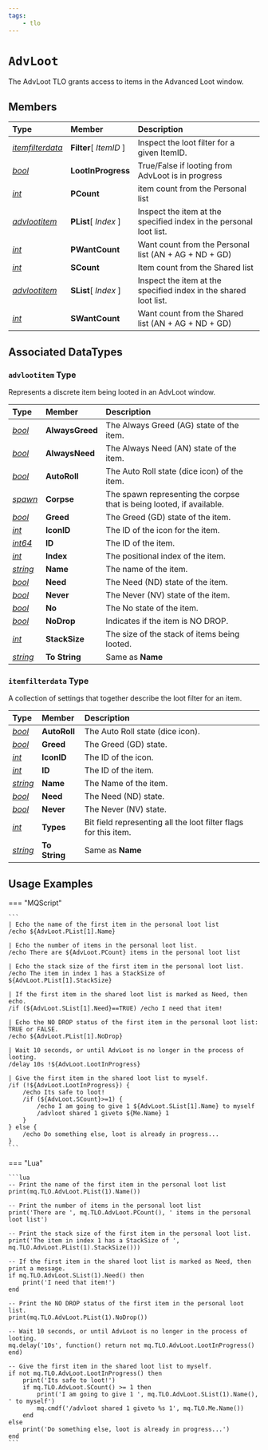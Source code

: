 ```yaml
---
tags:
    - tlo
---
```

# `AdvLoot`

The AdvLoot TLO grants access to items in the Advanced Loot window.

## Members

| **Type** | **Member** | **Description** |
| :--- | :--- | :--- |
| [_itemfilterdata_](#itemfilterdata-type) | **Filter**[ _ItemID_ ] | Inspect the loot filter for a given ItemID. |
| [_bool_](../data-types/datatype-bool.md) | **LootInProgress** | True/False if looting from AdvLoot is in progress |
| [_int_](../data-types/datatype-int.md) | **PCount** | item count from the Personal list |
| [_advlootitem_](#advlootitem-type) | **PList**[ _Index_ ] | Inspect the item at the specified index in the personal loot list. |
| [_int_](../data-types/datatype-int.md) | **PWantCount** | Want count from the Personal list (AN + AG + ND + GD) |
| [_int_](../data-types/datatype-int.md) | **SCount** | Item count from the Shared list |
| [_advlootitem_](#advlootitem-type) | **SList**[ _Index_ ] | Inspect the item at the specified index in the shared loot list. |
| [_int_](../data-types/datatype-int.md) | **SWantCount** | Want count from the Shared list (AN + AG + ND + GD) |

## Associated DataTypes

### `advlootitem` Type

Represents a discrete item being looted in an AdvLoot window.

| **Type** | **Member** | **Description** |
| :--- | :--- | :--- |
| [_bool_](../data-types/datatype-bool.md) | **AlwaysGreed** | The Always Greed (AG) state of the item. |
| [_bool_](../data-types/datatype-bool.md) | **AlwaysNeed** | The Always Need (AN) state of the item. |
| [_bool_](../data-types/datatype-bool.md) | **AutoRoll** | The Auto Roll state (dice icon) of the item. |
| [_spawn_](../data-types/datatype-spawn.md) | **Corpse** | The spawn representing the corpse that is being looted, if available. |
| [_bool_](../data-types/datatype-bool.md) | **Greed** | The Greed (GD) state of the item. |
| [_int_](../data-types/datatype-int.md) | **IconID** | The ID of the icon for the item. |
| [_int64_](../data-types/datatype-int64.md) | **ID** | The ID of the item. |
| [_int_](../data-types/datatype-int.md) | **Index** | The positional index of the item. |
| [_string_](../data-types/datatype-string.md) | **Name** | The name of the item. |
| [_bool_](../data-types/datatype-bool.md) | **Need** | The Need (ND) state of the item. |
| [_bool_](../data-types/datatype-bool.md) | **Never** | The Never (NV) state of the item. |
| [_bool_](../data-types/datatype-bool.md) | **No** | The No state of the item. |
| [_bool_](../data-types/datatype-bool.md) | **NoDrop** | Indicates if the item is NO DROP. |
| [_int_](../data-types/datatype-int.md) | **StackSize** | The size of the stack of items being looted. |
| [_string_](../data-types/datatype-string.md) | **To String** | Same as **Name** |


### `itemfilterdata` Type

A collection of settings that together describe the loot filter for an item.

| **Type** | **Member** | **Description** |
| :--- | :--- | :--- |
| [_bool_](../data-types/datatype-bool.md) | **AutoRoll** | The Auto Roll state (dice icon). |
| [_bool_](../data-types/datatype-bool.md) | **Greed** | The Greed (GD) state.|
| [_int_](../data-types/datatype-int.md) | **IconID** | The ID of the icon. |
| [_int_](../data-types/datatype-int.md) | **ID** | The ID of the item. |
| [_string_](../data-types/datatype-string.md) | **Name** | The Name of the item. |
| [_bool_](../data-types/datatype-bool.md) | **Need** | The Need (ND) state. |
| [_bool_](../data-types/datatype-bool.md) | **Never** | The Never (NV) state. |
| [_int_](../data-types/datatype-int.md) | **Types** | Bit field representing all the loot filter flags for this item. |
| [_string_](../data-types/datatype-string.md) | **To String** | Same as **Name** |

## Usage Examples

=== "MQScript"

    ```
    | Echo the name of the first item in the personal loot list
    /echo ${AdvLoot.PList[1].Name}

    | Echo the number of items in the personal loot list.
    /echo There are ${AdvLoot.PCount} items in the personal loot list

    | Echo the stack size of the first item in the personal loot list.
    /echo The item in index 1 has a StackSize of ${AdvLoot.PList[1].StackSize}

    | If the first item in the shared loot list is marked as Need, then echo.
    /if (${AdvLoot.SList[1].Need}==TRUE) /echo I need that item!

    | Echo the NO DROP status of the first item in the personal loot list: TRUE or FALSE.
    /echo ${AdvLoot.PList[1].NoDrop}

    | Wait 10 seconds, or until AdvLoot is no longer in the process of looting.
    /delay 10s !${AdvLoot.LootInProgress}

    | Give the first item in the shared loot list to myself.
    /if (!${AdvLoot.LootInProgress}) {
        /echo Its safe to loot!
        /if (${AdvLoot.SCount}>=1) {
            /echo I am going to give 1 ${AdvLoot.SList[1].Name} to myself
            /advloot shared 1 giveto ${Me.Name} 1
        }
    } else {
        /echo Do something else, loot is already in progress...
    }
    ```

=== "Lua"

    ```lua
    -- Print the name of the first item in the personal loot list
    print(mq.TLO.AdvLoot.PList(1).Name())

    -- Print the number of items in the personal loot list
    print('There are ', mq.TLO.AdvLoot.PCount(), ' items in the personal loot list')

    -- Print the stack size of the first item in the personal loot list.
    print('The item in index 1 has a StackSize of ', mq.TLO.AdvLoot.PList(1).StackSize()))

    -- If the first item in the shared loot list is marked as Need, then print a message.
    if mq.TLO.AdvLoot.SList(1).Need() then
        print('I need that item!')
    end

    -- Print the NO DROP status of the first item in the personal loot list.
    print(mq.TLO.AdvLoot.PList(1).NoDrop())

    -- Wait 10 seconds, or until AdvLoot is no longer in the process of looting.
    mq.delay('10s', function() return not mq.TLO.AdvLoot.LootInProgress() end)

    -- Give the first item in the shared loot list to myself.
    if not mq.TLO.AdvLoot.LootInProgress() then
        print('Its safe to loot!')
        if mq.TLO.AdvLoot.SCount() >= 1 then
            print('I am going to give 1 ', mq.TLO.AdvLoot.SList(1).Name(), ' to myself')
            mq.cmdf('/advloot shared 1 giveto %s 1', mq.TLO.Me.Name())
        end
    else
        print('Do something else, loot is already in progress...')
    end
    ```
